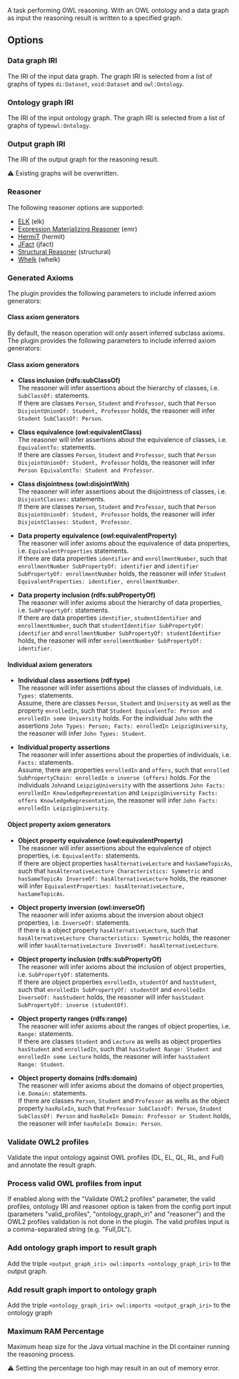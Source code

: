 A task performing OWL reasoning. With an OWL ontology and a data graph as input the reasoning result is written to a specified graph.
    
## Options

### Data graph IRI

The IRI of the input data graph. The graph IRI is selected from a list of graphs of types `di:Dataset`, `void:Dataset`
and `owl:Ontology`.

### Ontology graph IRI

The IRI of the input ontology graph. The graph IRI is selected from a list of graphs of type`owl:Ontology`.

### Output graph IRI

The IRI of the output graph for the reasoning result.

⚠️ Existing graphs will be overwritten.

### Reasoner

The following reasoner options are supported: 
- [ELK](https://code.google.com/p/elk-reasoner/) (elk)
- [Expression Materializing Reasoner](http://static.javadoc.io/org.geneontology/expression-materializing-reasoner/0.1.3/org/geneontology/reasoner/ExpressionMaterializingReasoner.html) (emr)
- [HermiT](http://www.hermit-reasoner.com/) (hermit)
- [JFact](http://jfact.sourceforge.net/) (jfact)
- [Structural Reasoner](http://owlcs.github.io/owlapi/apidocs_4/org/semanticweb/owlapi/reasoner/structural/StructuralReasoner.html) (structural)
- [Whelk](https://github.com/balhoff/whelk) (whelk)

### Generated Axioms

The plugin provides the following parameters to include inferred axiom generators:

#### Class axiom generators
By default, the reason operation will only assert inferred subclass axioms. The plugin provides the following 
parameters to include inferred axiom generators:

#### Class axiom generators
- **Class inclusion (rdfs:subClassOf)**  
The reasoner will infer assertions about the hierarchy of classes, i.e.
`SubClassOf:` statements.  
If there are classes `Person`, `Student` and `Professor`, such that `Person DisjointUnionOf:
Student, Professor` holds, the reasoner will infer `Student SubClassOf: Person`.  


- **Class equivalence (owl:equivalentClass)**  
The reasoner will infer assertions about the equivalence of classes, i.e.
`EquivalentTo:` statements.  
If there are classes `Person`, `Student` and `Professor`, such that `Person DisjointUnionOf:
Student, Professor` holds, the reasoner will infer `Person EquivalentTo: Student and Professor`.


- **Class disjointness (owl:disjointWith)**  
The reasoner will infer assertions about the disjointness of classes, i.e.
`DisjointClasses:` statements.  
If there are classes `Person`, `Student` and `Professor`, such that `Person DisjointUnionOf:
Student, Professor` holds, the reasoner will infer `DisjointClasses: Student, Professor`.

  
- **Data property equivalence (owl:equivalentProperty)**  
The reasoner will infer axioms about the equivalence of data properties,
 i.e. `EquivalentProperties` statements.  
If there are data properties `identifier` and `enrollmentNumber`, such that `enrollmentNumber
SubPropertyOf: identifier` and `identifier SubPropertyOf: enrollmentNumber` holds, the reasoner
will infer `Student EquivalentProperties: identifier, enrollmentNumber`.


- **Data property inclusion (rdfs:subPropertyOf)**  
The reasoner will infer axioms about the hierarchy of data properties,
i.e. `SubPropertyOf:` statements.  
If there are data properties `identifier`, `studentIdentifier` and `enrollmentNumber`, such that
`studentIdentifier SubPropertyOf: identifier` and `enrollmentNumber SubPropertyOf:
studentIdentifier` holds, the reasoner will infer `enrollmentNumber SubPropertyOf: identifier`.


#### Individual axiom generators
- **Individual class assertions (rdf:type)**  
The reasoner will infer assertions about the classes of individuals, i.e.
`Types:` statements.  
Assume, there are classes `Person`, `Student` and `University` as well as the property
`enrolledIn`, such that `Student EquivalentTo: Person and enrolledIn some University` holds. For
the individual `John` with the assertions `John Types: Person; Facts: enrolledIn
LeipzigUniversity`, the reasoner will infer `John Types: Student`.


- **Individual property assertions**  
The reasoner will infer assertions about the properties of individuals,
i.e. `Facts:` statements.  
Assume, there are properties `enrolledIn` and `offers`, such that `enrolled SubPropertyChain:
enrolledIn o inverse (offers)` holds. For the individuals `John`and `LeipzigUniversity` with the
assertions `John Facts: enrolledIn KnowledgeRepresentation` and `LeipzigUniversity Facts: offers
KnowledgeRepresentation`,  the reasoner will infer `John Facts: enrolledIn LeipzigUniversity`.


#### Object property axiom generators
- **Object property equivalence (owl:equivalentProperty)**  
The reasoner will infer assertions about the equivalence of object
properties, i.e. `EquivalentTo:` statements.  
If there are object properties `hasAlternativeLecture` and `hasSameTopicAs`, such that
`hasAlternativeLecture Characteristics: Symmetric` and `hasSameTopicAs InverseOf:
hasAlternativeLecture` holds, the reasoner will infer `EquivalentProperties: hasAlternativeLecture,
hasSameTopicAs`.


- **Object property inversion (owl:inverseOf)**  
The reasoner will infer axioms about the inversion about object
properties, i.e. `InverseOf:` statements.  
If there is a object property `hasAlternativeLecture`, such that `hasAlternativeLecture
Characteristics: Symmetric` holds, the reasoner will infer `hasAlternativeLecture InverseOf:
hasAlternativeLecture`.


- **Object property inclusion (rdfs:subPropertyOf)**  
The reasoner will infer axioms about the inclusion of object properties,
i.e. `SubPropertyOf:` statements.  
If there are object properties `enrolledIn`, `studentOf` and `hasStudent`, such that `enrolledIn
SubPropertyOf: studentOf` and `enrolledIn InverseOf: hasStudent` holds, the reasoner will infer
`hasStudent SubPropertyOf: inverse (studentOf)`.


- **Object property ranges (rdfs:range)**  
The reasoner will infer axioms about the ranges of object properties,
i.e. `Range:` statements.  
If there are classes `Student` and `Lecture` as wells as object properties `hasStudent` and
`enrolledIn`, such that `hasStudent Range: Student and enrolledIn some Lecture` holds, the
reasoner will infer `hasStudent Range: Student`.


- **Object property domains (rdfs:domain)**  
The reasoner will infer axioms about the domains of object
properties, i.e. `Domain:` statements.  
If there are classes `Person`, `Student` and `Professor` as wells as the object property
`hasRoleIn`, such that `Professor SubClassOf: Person`, `Student SubClassOf: Person` and
`hasRoleIn Domain: Professor or Student` holds, the reasoner will infer `hasRoleIn Domain: Person`.


### Validate OWL2 profiles

Validate the input ontology against OWL profiles (DL, EL, QL, RL, and Full) and annotate the result graph. 

### Process valid OWL profiles from input

If enabled along with the "Validate OWL2 profiles" parameter, the valid profiles, ontology IRI and reasoner option is
taken from the config port input (parameters "valid_profiles", "ontology_graph_iri" and "reasoner") and the OWL2
profiles validation is not done in the plugin. The valid profiles input is a comma-separated string (e.g. "Full,DL").

### Add ontology graph import to result graph

Add the triple `<output_graph_iri> owl:imports <ontology_graph_iri>` to the output graph.

### Add result graph import to ontology graph

Add the triple `<ontology_graph_iri> owl:imports <output_graph_iri>` to the ontology graph

### Maximum RAM Percentage

Maximum heap size for the Java virtual machine in the DI container running the reasoning process.

⚠️ Setting the percentage too high may result in an out of memory error.
